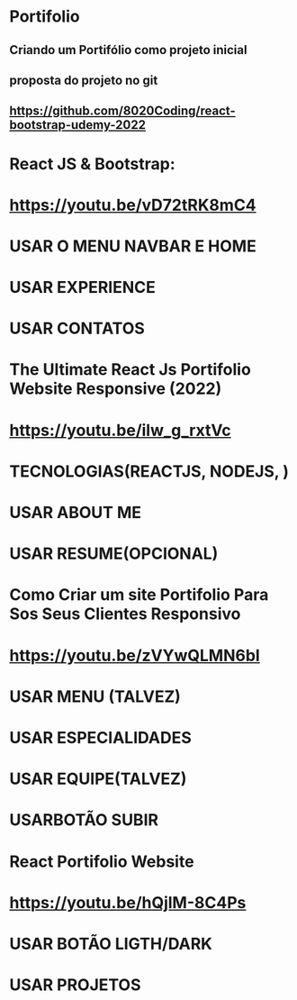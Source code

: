 # Portifolio

## Criando um Portifólio como projeto inicial
## proposta do projeto no git 
## https://github.com/8020Coding/react-bootstrap-udemy-2022 ##

# React JS & Bootstrap:
#    https://youtu.be/vD72tRK8mC4
#    USAR O MENU NAVBAR E HOME
#    USAR EXPERIENCE
#    USAR CONTATOS

# The Ultimate React Js Portifolio Website Responsive (2022)
#    https://youtu.be/ilw_g_rxtVc
#    TECNOLOGIAS(REACTJS, NODEJS, )
#    USAR ABOUT ME
#    USAR RESUME(OPCIONAL)

# Como Criar um site Portifolio Para Sos Seus Clientes  Responsivo
#    https://youtu.be/zVYwQLMN6bI
#    USAR MENU (TALVEZ)
#    USAR ESPECIALIDADES
#    USAR EQUIPE(TALVEZ)
#    USARBOTÃO SUBIR

# React Portifolio Website
#    https://youtu.be/hQjlM-8C4Ps
#    USAR BOTÃO LIGTH/DARK
#    USAR PROJETOS
